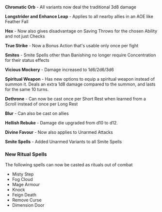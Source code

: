 **Chromatic Orb** - All variants now deal the traditional 3d8 damage

**Longstrider and Enhance Leap** - Applies to all nearby allies in an AOE like Feather Fall

**Hex** - Now also gives disadvantage on Saving Throws for the chosen Ability and not just Checks

**True Strike** - Now a Bonus Action that's usable only once per fight

**Smites** - Smite Spells other than Banishing no longer require Concentration for their status effects

**Vicious Mockery** - Damage increased to 1d6/2d6/3d6

**Spiritual Weapon** - Has new options to equip a spiritual weapon instead of summon it. Deals an extra 1d8 damage compared to the summon, and lasts for the same 10 turns.

**Dethrone** - Can now be cast once per Short Rest when learned from a Scroll instead of once per Long Rest

**Blur** - Can also be cast on allies

**Hellish Rebuke** - Damage die upgraded from d10 to d12.

**Divine Favour** - Now also applies to Unarmed Attacks

**Smite Spells** - Added Unarmed Variants to all Smite Spells

### New Ritual Spells

The following spells can now be casted as rituals out of combat

- Misty Step
- Fog Cloud
- Mage Armour
- Knock
- Feign Death
- Remove Curse
- Dimension Door
